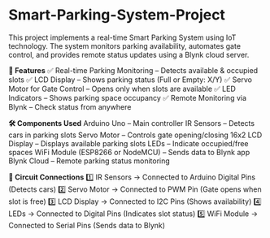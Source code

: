 # Smart-Parking-System-Project

This project implements a real-time Smart Parking System using IoT technology. The system monitors parking availability, automates gate control, and provides remote status updates using a Blynk cloud server.

**📌 Features**
✅ Real-time Parking Monitoring – Detects available & occupied slots
✅ LCD Display – Shows parking status (Full or Empty: X/Y)
✅ Servo Motor for Gate Control – Opens only when slots are available
✅ LED Indicators – Shows parking space occupancy
✅ Remote Monitoring via Blynk – Check status from anywhere

**🛠 Components Used**
Arduino Uno – Main controller
IR Sensors – Detects cars in parking slots
Servo Motor – Controls gate opening/closing
16x2 LCD Display – Displays available parking slots
LEDs – Indicate occupied/free spaces
WiFi Module (ESP8266 or NodeMCU) – Sends data to Blynk app
Blynk Cloud – Remote parking status monitoring

**🔧 Circuit Connections**
1️⃣ IR Sensors → Connected to Arduino Digital Pins (Detects cars)
2️⃣ Servo Motor → Connected to PWM Pin (Gate opens when slot is free)
3️⃣ LCD Display → Connected to I2C Pins (Shows availability)
4️⃣ LEDs → Connected to Digital Pins (Indicates slot status)
5️⃣ WiFi Module → Connected to Serial Pins (Sends data to Blynk)

